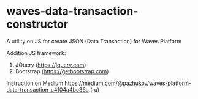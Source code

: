 # waves-data-transaction-constructor
A utility on JS for create JSON (Data Transaction) for Waves Platform

Addition JS framework:
1. JQuery (https://jquery.com)
2. Bootstrap (https://getbootstrap.com)

Instruction on Medium https://medium.com/@pazhukov/waves-platform-data-transaction-c4104a4bc36a (ru) 
